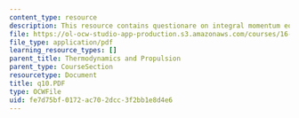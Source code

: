 ```yaml
---
content_type: resource
description: This resource contains questionare on integral momentum equation.
file: https://ol-ocw-studio-app-production.s3.amazonaws.com/courses/16-01-unified-engineering-i-ii-iii-iv-fall-2005-spring-2006/fe7d75bf0172ac702dcc3f2bb1e8d4e6_q10.PDF
file_type: application/pdf
learning_resource_types: []
parent_title: Thermodynamics and Propulsion
parent_type: CourseSection
resourcetype: Document
title: q10.PDF
type: OCWFile
uid: fe7d75bf-0172-ac70-2dcc-3f2bb1e8d4e6
---
```

